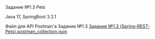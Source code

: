 Задание №1.3 Pets

Java 17, SpringBoot 3.2.1

Файл для API Postman'a Задание №1.3 [Задание №1.3 (Spring-REST-Pets).postman_collection.json](https://github.com/kamikADzzzeeeee/TaskNumber1_3_Pets/files/13946900/1.3.Spring-REST-Pets.postman_collection.json)
